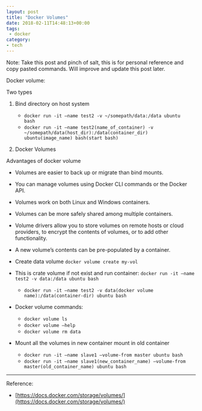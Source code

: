 ```yaml
---
layout: post
title: "Docker Volumes"
date: 2018-02-11T14:48:13+00:00
tags:
 - docker
category:
- tech
---
```


Note: Take this post and pinch of salt, this is for personal reference and copy pasted commands. Will improve and update this post later.


Docker volume:

Two types
1. Bind directory on host system
    * `docker run -it —name test2 -v ~/somepath/data:/data ubuntu  bash`
    * `docker run -it —name test2(name_of_container) -v ~/somepath/data(host_dir):/data(container_dir) ubuntu(image_name) bash(start bash)`


2. Docker Volumes

Advantages of docker volume
* Volumes are easier to back up or migrate than bind mounts.
* You can manage volumes using Docker CLI commands or the Docker API.
* Volumes work on both Linux and Windows containers.
* Volumes can be more safely shared among multiple containers.
* Volume drivers allow you to store volumes on remote hosts or cloud providers, to encrypt the contents of volumes, or to add other functionality.
* A new volume’s contents can be pre-populated by a container.

* Create data volume `docker volume create my-vol`  
* This is crate volume if not exist and run container: `docker run -it —name test2 -v data:/data ubuntu bash`
    * `docker run -it —name test2 -v data(docker volume name):/data(container-dir) ubuntu bash`

* Docker volume commands:
    * `docker volume ls`
    * `docker volume —help`
    * `docker volume rm data`

* Mount all the volumes in new container mount in old container
    * `docker run -it —name slave1 —volume-from master ubuntu bash`
    * `docker run -it —name slave1(new_container_name) —volume-from master(old_container_name) ubuntu bash`

---
Reference: 
* [https://docs.docker.com/storage/volumes/](https://docs.docker.com/storage/volumes/)
